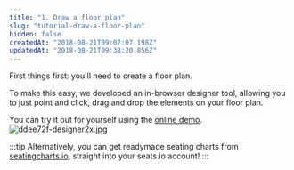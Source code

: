 ```yaml
---
title: "1. Draw a floor plan"
slug: "tutorial-draw-a-floor-plan"
hidden: false
createdAt: "2018-08-21T09:07:07.198Z"
updatedAt: "2018-08-21T09:38:20.856Z"
---
```

First things first: you&#39;ll need to create a floor plan. 

To make this easy, we developed an in-browser designer tool, allowing you to just point and click, drag and drop the elements on your floor plan.


You can try it out for yourself using the [online demo](https://www.seats.io/demos/designer).
![ddee72f-designer2x.jpg](https://files.readme.io/b9c1445-ddee72f-designer2x.jpg)

:::tip 
Alternatively, you can get readymade seating charts from [seatingcharts.io](https://www.seatingcharts.io/), straight into your seats.io account!
:::
